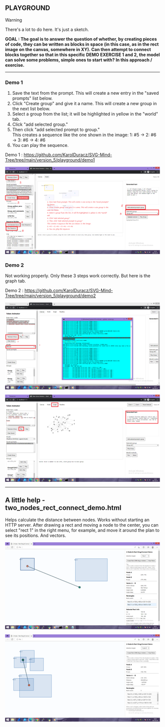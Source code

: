 <h2>PLAYGROUND</h2>

> [!WARNING]  
> There's a lot to do here. It's just a sketch.

<b>GOAL : The goal is to answer the question of whether, by creating pieces of code, they can be written as blocks in space (in this case, as in the rect image on the canvas, somewhere in XY). Can then attempt to connect blocks together so that in this specific DEMO EXERCISE 1 and 2, the model can solve some problems, simple ones to start with? In this approach / exercise.</b>

<hr>

<h3>Demo 1 </h3>

1. Save the text from the prompt. This will create a new entry in the "saved prompts" list below.
2. Click "Create group" and give it a name. This will create a new group in the next list below.
3. Select a group from the list; it will be highlighted in yellow in the "world" tab.
4. Click "add selected group."
5. Then click "add selected prompt to group." <br />
This creates a sequence like the one shown in the image:
1: #5 → 2: #6 → 3: #6 → 4: #6
6. You can play the sequence.

Demo 1 : https://github.com/KarolDuracz/SVG-Mind-Tree/tree/main/version_5/playground/demo1

![dump](https://github.com/KarolDuracz/SVG-Mind-Tree/blob/main/version_5/playground/guide%20how%20it%20use.png?raw=true)

<h3>Demo 2 </h3>

Not working properly. Only these 3 steps work correctly. But here is the graph tab.

Demo 2 : https://github.com/KarolDuracz/SVG-Mind-Tree/tree/main/version_5/playground/demo2

![dump](https://github.com/KarolDuracz/SVG-Mind-Tree/blob/main/version_5/playground/demo2%20-%20a.png?raw=true)

![dump](https://github.com/KarolDuracz/SVG-Mind-Tree/blob/main/version_5/playground/demo2%20-%20b.png?raw=true)

<hr>

<h2>A little help - two_nodes_rect_connect_demo.html</h2>

Helps calculate the distance between nodes. Works without starting an HTTP server. After drawing a rect and moving a node to the center, you can select "rect 1" in the right menu, for example, and move it around the plan to see its positions. And vectors.

![dump](https://github.com/KarolDuracz/SVG-Mind-Tree/blob/main/version_5/v5_image.png?raw=true)

![dump](https://github.com/KarolDuracz/SVG-Mind-Tree/blob/main/version_5/v5_image2.png?raw=true)
